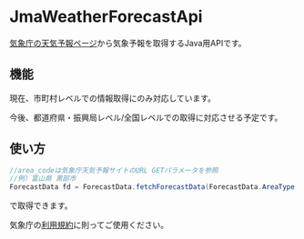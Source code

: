 # JmaWeatherForecastApi

[気象庁の天気予報ページ](https://www.jma.go.jp/bosai/forecast/)から気象予報を取得するJava用APIです。

## 機能

現在、市町村レベルでの情報取得にのみ対応しています。

今後、都道府県・振興局レベル/全国レベルでの取得に対応させる予定です。

## 使い方

```java
//area_codeは気象庁天気予報サイトのURL GETパラメータを参照
//例）富山県 黒部市
ForecastData fd = ForecastData.fetchForecastData(ForecastData.AreaType.CLASS20S/*現在はclass20sのみ対応*/, "1620700"/*area_code*/);
```

で取得できます。

気象庁の[利用規約](https://www.jma.go.jp/jma/kishou/info/coment.html)に則ってご使用ください。
